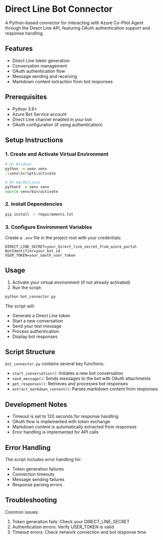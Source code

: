 # Direct Line Bot Connector

A Python-based connector for interacting with Azure Co-Pilot Agent through the Direct Line API, featuring OAuth authentication support and response handling.

## Features
- Direct Line token generation
- Conversation management
- OAuth authentication flow
- Message sending and receiving
- Markdown content extraction from bot responses

## Prerequisites
- Python 3.6+
- Azure Bot Service account
- Direct Line channel enabled in your bot
- OAuth configuration (if using authentication)

## Setup Instructions

### 1. Create and Activate Virtual Environment
```bash
# On Windows
python -m venv venv
.\venv\Scripts\activate

# On macOS/Linux
python3 -m venv venv
source venv/bin/activate
```

### 2. Install Dependencies
```bash
pip install -r requirements.txt
```

### 3. Configure Environment Variables
Create a `.env` file in the project root with your credentials:

```dotenv
DIRECT_LINE_SECRET=your_direct_line_secret_from_azure_portal
BotIdentifier=your_bot_id
USER_TOKEN=your_oauth_user_token
```

## Usage

1. Activate your virtual environment (if not already activated)
2. Run the script:
```bash
python bot_connector.py
```

The script will:
- Generate a Direct Line token
- Start a new conversation
- Send your test message
- Process authentication
- Display bot responses

## Script Structure

`bot_connector.py` contains several key functions:
- `start_conversation()`: Initiates a new bot conversation
- `send_message()`: Sends messages to the bot with OAuth attachments
- `get_responses()`: Retrieves and processes bot responses
- `extract_markdown_content()`: Parses markdown content from responses

## Development Notes
- Timeout is set to 120 seconds for response handling
- OAuth flow is implemented with token exchange
- Markdown content is automatically extracted from responses
- Error handling is implemented for API calls

## Error Handling
The script includes error handling for:
- Token generation failures
- Connection timeouts
- Message sending failures
- Response parsing errors

## Troubleshooting
Common issues:
1. Token generation fails: Check your DIRECT_LINE_SECRET
2. Authentication errors: Verify USER_TOKEN is valid
3. Timeout errors: Check network connection and bot response time
